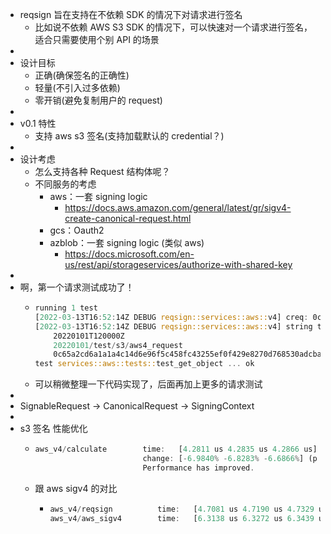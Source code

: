 - reqsign 旨在支持在不依赖 SDK 的情况下对请求进行签名
	- 比如说不依赖 AWS S3 SDK 的情况下，可以快速对一个请求进行签名，适合只需要使用个别 API 的场景
-
- 设计目标
	- 正确(确保签名的正确性)
	- 轻量(不引入过多依赖)
	- 零开销(避免复制用户的 request)
-
- v0.1 特性
	- 支持 aws s3 签名(支持加载默认的 credential？)
-
- 设计考虑
	- 怎么支持各种 Request 结构体呢？
	- 不同服务的考虑
		- aws：一套 signing logic
			- https://docs.aws.amazon.com/general/latest/gr/sigv4-create-canonical-request.html
		- gcs：Oauth2
		- azblob：一套 signing logic (类似 aws)
			- https://docs.microsoft.com/en-us/rest/api/storageservices/authorize-with-shared-key
-
- 啊，第一个请求测试成功了！
	- ```rust
	  running 1 test
	  [2022-03-13T16:52:14Z DEBUG reqsign::services::aws::v4] creq: 0c65a2cd6a1a1a4c14d6e96f5c458fc43255ef0f429e8270d768530adcba0030
	  [2022-03-13T16:52:14Z DEBUG reqsign::services::aws::v4] string to sign: AWS4-HMAC-SHA256
	      20220101T120000Z
	      20220101/test/s3/aws4_request
	      0c65a2cd6a1a1a4c14d6e96f5c458fc43255ef0f429e8270d768530adcba0030
	  test services::aws::tests::test_get_object ... ok
	  
	  
	  ```
	- 可以稍微整理一下代码实现了，后面再加上更多的请求测试
-
- SignableRequest -> CanonicalRequest -> SigningContext
-
- s3 签名 性能优化
	- ```rust
	  aws_v4/calculate        time:   [4.2811 us 4.2835 us 4.2866 us]
	                          change: [-6.9840% -6.8283% -6.6866%] (p = 0.00 < 0.05)
	                          Performance has improved.
	  
	  ```
	- 跟 aws sigv4 的对比
		- ```rust
		  aws_v4/reqsign          time:   [4.7081 us 4.7190 us 4.7329 us]
		  aws_v4/aws_sigv4        time:   [6.3138 us 6.3272 us 6.3439 us]
		  ```